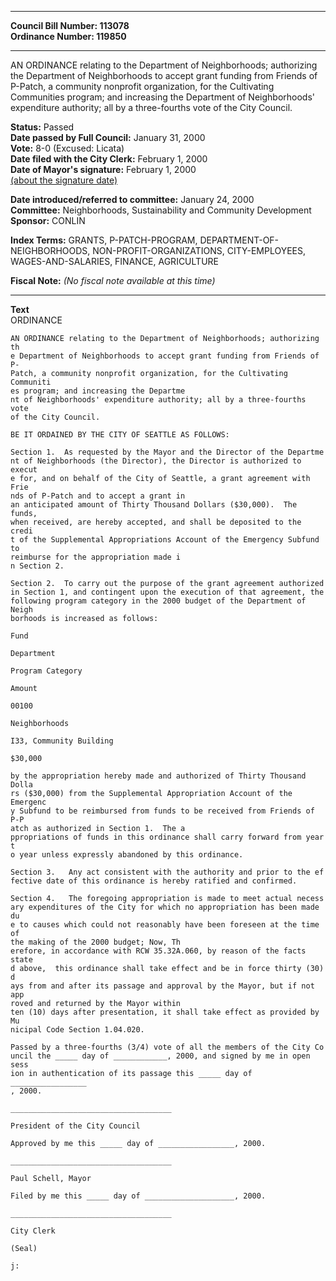 * * * * *  
  
**Council Bill Number: [](#h0)[](#h2)113078**   
**Ordinance Number: 119850**  
  
* * * * *  
  
AN ORDINANCE relating to the Department of Neighborhoods; authorizing the Department of Neighborhoods to accept grant funding from Friends of P-Patch, a community nonprofit organization, for the Cultivating Communities program; and increasing the Department of Neighborhoods' expenditure authority; all by a three-fourths vote of the City Council.  
  
**Status:** Passed   
**Date passed by Full Council:** January 31, 2000   
**Vote:** 8-0 (Excused: Licata)   
**Date filed with the City Clerk:** February 1, 2000   
**Date of Mayor's signature:** February 1, 2000   
[(about the signature date)](/~public/approvaldate.htm)   
  
  
**Date introduced/referred to committee:** January 24, 2000   
**Committee:** Neighborhoods, Sustainability and Community Development   
**Sponsor:** CONLIN   
  
**Index Terms:** GRANTS, P-PATCH-PROGRAM, DEPARTMENT-OF-NEIGHBORHOODS, NON-PROFIT-ORGANIZATIONS, CITY-EMPLOYEES, WAGES-AND-SALARIES, FINANCE, AGRICULTURE  
  
**Fiscal Note:** *(No fiscal note available at this time)*  
  
* * * * *  
  
**Text**  
    ORDINANCE  
  
    AN ORDINANCE relating to the Department of Neighborhoods; authorizing th  
    e Department of Neighborhoods to accept grant funding from Friends of P-  
    Patch, a community nonprofit organization, for the Cultivating Communiti  
    es program; and increasing the Departme  
    nt of Neighborhoods' expenditure authority; all by a three-fourths vote  
    of the City Council.  
  
    BE IT ORDAINED BY THE CITY OF SEATTLE AS FOLLOWS:  
  
    Section 1.  As requested by the Mayor and the Director of the Departme  
    nt of Neighborhoods (the Director), the Director is authorized to execut  
    e for, and on behalf of the City of Seattle, a grant agreement with Frie  
    nds of P-Patch and to accept a grant in  
    an anticipated amount of Thirty Thousand Dollars ($30,000).  The funds,  
    when received, are hereby accepted, and shall be deposited to the credi  
    t of the Supplemental Appropriations Account of the Emergency Subfund to  
    reimburse for the appropriation made i  
    n Section 2.  
  
    Section 2.  To carry out the purpose of the grant agreement authorized  
    in Section 1, and contingent upon the execution of that agreement, the  
    following program category in the 2000 budget of the Department of Neigh  
    borhoods is increased as follows:  
  
    Fund  
  
    Department  
  
    Program Category  
  
    Amount  
  
    00100  
  
    Neighborhoods  
  
    I33, Community Building  
  
    $30,000  
  
    by the appropriation hereby made and authorized of Thirty Thousand Dolla  
    rs ($30,000) from the Supplemental Appropriation Account of the Emergenc  
    y Subfund to be reimbursed from funds to be received from Friends of P-P  
    atch as authorized in Section 1.  The a  
    ppropriations of funds in this ordinance shall carry forward from year t  
    o year unless expressly abandoned by this ordinance.  
  
    Section 3.   Any act consistent with the authority and prior to the ef  
    fective date of this ordinance is hereby ratified and confirmed.  
  
    Section 4.   The foregoing appropriation is made to meet actual necess  
    ary expenditures of the City for which no appropriation has been made du  
    e to causes which could not reasonably have been foreseen at the time of  
    the making of the 2000 budget; Now, Th  
    erefore, in accordance with RCW 35.32A.060, by reason of the facts state  
    d above,  this ordinance shall take effect and be in force thirty (30) d  
    ays from and after its passage and approval by the Mayor, but if not app  
    roved and returned by the Mayor within  
    ten (10) days after presentation, it shall take effect as provided by Mu  
    nicipal Code Section 1.04.020.  
  
    Passed by a three-fourths (3/4) vote of all the members of the City Co  
    uncil the _____ day of ____________, 2000, and signed by me in open sess  
    ion in authentication of its passage this _____ day of _________________  
    , 2000.  
  
    ____________________________________  
  
    President of the City Council  
  
    Approved by me this _____ day of _________________, 2000.  
  
    ____________________________________  
  
    Paul Schell, Mayor  
  
    Filed by me this _____ day of ____________________, 2000.  
  
    ____________________________________  
  
    City Clerk  
  
    (Seal)  
  
    j:  

